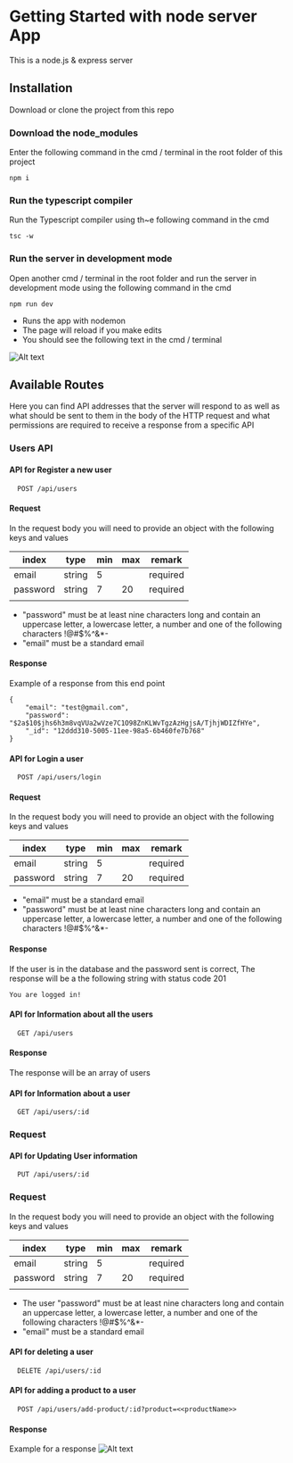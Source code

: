 # Getting Started with node server App

This is a node.js & express server

## Installation

Download or clone the project from this repo

### Download the node_modules

Enter the following command in the cmd / terminal in the root folder of this project

```
npm i
```

### Run the typescript compiler

Run the Typescript compiler using th~e following command in the cmd

```
tsc -w
```

### Run the server in development mode

Open another cmd / terminal in the root folder and run the server in development mode using the following command in the cmd

```
npm run dev
```

- Runs the app with nodemon
- The page will reload if you make edits
- You should see the following text in the cmd / terminal

![Alt text](./public/images/image.png)

## Available Routes

Here you can find API addresses that the server will respond to as well as what should be sent to them in the body of the HTTP request and what permissions are required to receive a response from a specific API

### Users API

#### API for Register a new user

```http
  POST /api/users
```

#### Request

In the request body you will need to provide an object with the following keys and values

| index    | type   | min | max | remark   |
| -------- | ------ | --- | --- | -------- |
| email    | string | 5   |     | required |
| password | string | 7   | 20  | required |
|          |

- "password" must be at least nine characters long and contain an uppercase letter, a lowercase letter, a number and one of the following characters !@#$%^&\*-
- "email" must be a standard email

#### Response

Example of a response from this end point

```
{
    "email": "test@gmail.com",
    "password": "$2a$10$jhs6h3m8vqVUa2wVze7C1O98ZnKLWvTgzAzHgjsA/TjhjWDIZfHYe",
    "_id": "12ddd310-5005-11ee-98a5-6b460fe7b768"
}
```

#### API for Login a user

```http
  POST /api/users/login
```

#### Request

In the request body you will need to provide an object with the following keys and values

| index    | type   | min | max | remark   |
| -------- | ------ | --- | --- | -------- |
| email    | string | 5   |     | required |
| password | string | 7   | 20  | required |

- "email" must be a standard email
- "password" must be at least nine characters long and contain an uppercase letter, a lowercase letter, a number and one of the following characters !@#$%^&\*-

#### Response

If the user is in the database and the password sent is correct, The response will be a the following string with status code 201

```
You are logged in!
```

#### API for Information about all the users

```http
  GET /api/users
```

#### Response

The response will be an array of users

#### API for Information about a user

```http
  GET /api/users/:id
```

### Request

#### API for Updating User information

```http
  PUT /api/users/:id
```

### Request

In the request body you will need to provide an object with the following keys and values

| index    | type   | min | max | remark   |
| -------- | ------ | --- | --- | -------- |
| email    | string | 5   |     | required |
| password | string | 7   | 20  | required |
|          |

- The user "password" must be at least nine characters long and contain an uppercase letter, a lowercase letter, a number and one of the following characters !@#$%^&\*-
- "email" must be a standard email

#### API for deleting a user

```http
  DELETE /api/users/:id
```

#### API for adding a product to a user

```http
  POST /api/users/add-product/:id?product=<<productName>>
```

#### Response

Example for a response
![Alt text](public/images//res.png)
